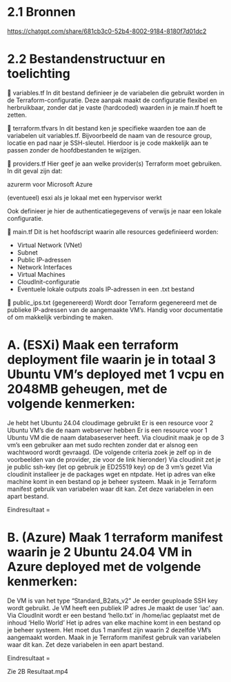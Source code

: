 # 2.1 Bronnen

https://chatgpt.com/share/681cb3c0-52b4-8002-9184-8180f7d01dc2


# 2.2 Bestandenstructuur en toelichting
🔹 variables.tf
In dit bestand definieer je de variabelen die gebruikt worden in de Terraform-configuratie.
Deze aanpak maakt de configuratie flexibel en herbruikbaar, zonder dat je vaste (hardcoded) waarden in je main.tf hoeft te zetten.

🔹 terraform.tfvars
In dit bestand ken je specifieke waarden toe aan de variabelen uit variables.tf.
Bijvoorbeeld de naam van de resource group, locatie en pad naar je SSH-sleutel. Hierdoor is je code makkelijk aan te passen zonder de hoofdbestanden te wijzigen.

🔹 providers.tf
Hier geef je aan welke provider(s) Terraform moet gebruiken.
In dit geval zijn dat:

azurerm voor Microsoft Azure

(eventueel) esxi als je lokaal met een hypervisor werkt

Ook definieer je hier de authenticatiegegevens of verwijs je naar een lokale configuratie.

🔹 main.tf
Dit is het hoofdscript waarin alle resources gedefinieerd worden:

* Virtual Network (VNet)
* Subnet
* Public IP-adressen
* Network Interfaces
* Virtual Machines
* CloudInit-configuratie
* Eventuele lokale outputs zoals IP-adressen in een .txt bestand

🔹 public_ips.txt (gegenereerd)
Wordt door Terraform gegenereerd met de publieke IP-adressen van de aangemaakte VM’s.
Handig voor documentatie of om makkelijk verbinding te maken.


# A. (ESXi) Maak een terraform deployment file waarin je in totaal 3 Ubuntu VM’s deployed met 1 vcpu en 2048MB geheugen, met de volgende kenmerken:

Je hebt het Ubuntu 24.04 cloudimage gebruikt
Er is een resource voor 2 Ubuntu VM’s die de naam webserver hebben
Er is een resource voor 1 Ubuntu VM die de naam databaseserver heeft.
Via cloudinit maak je op de 3 vm’s een gebruiker aan met sudo rechten zonder dat er alsnog een wachtwoord wordt gevraagd. (De volgende criteria zoek je zelf op in de voorbeelden van de provider, zie voor de link hieronder)
Via cloudinit zet je je public ssh-key (let op gebruik je ED25519 key) op de 3 vm’s gezet
Via cloudinit installeer je de packages wget en ntpdate.
Het ip adres van elke machine komt in een bestand op je beheer systeem.
Maak in je Terraform manifest gebruik van variabelen waar dit kan. Zet deze variabelen in een apart bestand.

Eindresultaat = 




# B. (Azure) Maak 1 terraform manifest waarin je 2 Ubuntu 24.04 VM in Azure deployed met de volgende kenmerken:

De VM is van het type “Standard_B2ats_v2”
Je eerder geuploade SSH key wordt gebruikt.
Je VM heeft een publiek IP adres
Je maakt de user ‘iac’ aan.
Via CloudInit wordt er een bestand ‘hello.txt’ in /home/iac geplaatst met de inhoud ‘Hello World’
Het ip adres van elke machine komt in een bestand op je beheer systeem.
Het moet dus 1 manifest zijn waarin 2 dezelfde VM’s aangemaakt worden.
Maak in je Terraform manifest gebruik van variabelen waar dit kan. Zet deze variabelen in een apart bestand.

Eindresultaat = 

Zie 2B Resultaat.mp4

